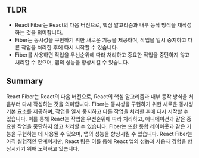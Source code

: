 ## TLDR

- React Fiber는 React의 다음 버전으로, 핵심 알고리즘과 내부 동작 방식을 재작성하는 것을 의미합니다.
- Fiber는 동시성을 구현하기 위한 새로운 기능을 제공하며, 작업을 일시 중지하고 다른 작업을 처리한 후에 다시 시작할 수 있습니다.
- Fiber를 사용하면 작업을 우선순위에 따라 처리하고 중요한 작업을 중단하지 않고 처리할 수 있으며, 앱의 성능을 향상시킬 수 있습니다.

## Summary

React Fiber는 React의 다음 버전으로, React의 핵심 알고리즘과 내부 동작 방식을 처음부터 다시 작성하는 것을 의미합니다. Fiber는 동시성을 구현하기 위한 새로운 동시성 기본 요소를 제공하며, 작업을 일시 중지하고 다른 작업을 처리한 후에 다시 시작할 수 있습니다. 이를 통해 React는 작업을 우선순위에 따라 처리하고, 애니메이션과 같은 중요한 작업을 중단하지 않고 처리할 수 있습니다. Fiber는 또한 통합 레이아웃과 같은 기능을 구현하는 데 사용될 수 있으며, 앱의 성능을 향상시킬 수 있습니다. React Fiber는 아직 실험적인 단계이지만, React 팀은 이를 통해 React 앱의 성능과 사용자 경험을 향상시키기 위해 노력하고 있습니다.